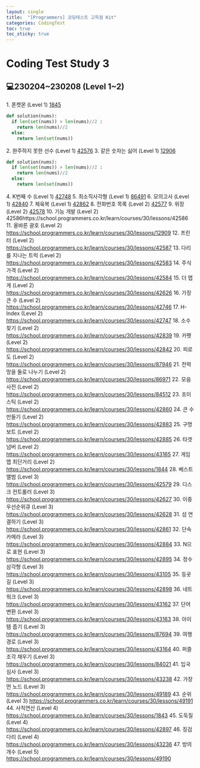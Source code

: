```yaml
---
layout: single
title:  "[Programmers] 코딩테스트 고득점 Kit"
categories: CodingTest
toc: true
toc_sticky: true
---
```


# Coding Test Study 3

## 💻230204~230208 (Level 1~2)
1\. 폰켓몬 (Level 1)
[1845](https://school.programmers.co.kr/learn/courses/30/lessons/1845)
```python
def solution(nums):
  if len(set(nums)) > len(nums)//2 :
    return len(nums)//2
  else:
    return len(set(nums))
```
2\. 완주하지 못한 선수 (Level 1)
[42576](https://school.programmers.co.kr/learn/courses/30/lessons/42576)
3\. 같은 숫자는 싫어 (Level 1)
[12906](https://school.programmers.co.kr/learn/courses/30/lessons/12906)
```python
def solution(nums):
  if len(set(nums)) > len(nums)//2 :
    return len(nums)//2
  else:
    return len(set(nums))
```
4\. K번째 수 (Level 1)
[42748](https://school.programmers.co.kr/learn/courses/30/lessons/42748)
5\. 최소직사각형 (Level 1)
[86491](https://school.programmers.co.kr/learn/courses/30/lessons/86491)
6\. 모의고사 (Level 1)
[42840](https://school.programmers.co.kr/learn/courses/30/lessons/42840)
7\. 체육복 (Level 1)
[42862](https://school.programmers.co.kr/learn/courses/30/lessons/42862)
8\. 전화번호 목록 (Level 2)
[42577](https://school.programmers.co.kr/learn/courses/30/lessons/42577)
9\. 위장 (Level 2)
[42578](https://school.programmers.co.kr/learn/courses/30/lessons/42578)
10\. 기능 개발 (Level 2)
42586https://school.programmers.co.kr/learn/courses/30/lessons/42586
11\. 올바른 괄호 (Level 2)
https://school.programmers.co.kr/learn/courses/30/lessons/12909
12\. 프린터 (Level 2)
https://school.programmers.co.kr/learn/courses/30/lessons/42587
13\. 다리를 지나는 트럭 (Level 2)
https://school.programmers.co.kr/learn/courses/30/lessons/42583
14\. 주식가격 (Level 2)
https://school.programmers.co.kr/learn/courses/30/lessons/42584
15\. 더 맵게 (Level 2)
https://school.programmers.co.kr/learn/courses/30/lessons/42626
16\. 가장 큰 수 (Level 2)
https://school.programmers.co.kr/learn/courses/30/lessons/42746
17\. H-Index (Level 2)
https://school.programmers.co.kr/learn/courses/30/lessons/42747
18\. 소수 찾기 (Level 2)
https://school.programmers.co.kr/learn/courses/30/lessons/42839
19\. 카펫 (Level 2)
https://school.programmers.co.kr/learn/courses/30/lessons/42842
20\. 피로도 (Level 2)
https://school.programmers.co.kr/learn/courses/30/lessons/87946
21\. 전력망을 둘로 나누기 (Level 2)
https://school.programmers.co.kr/learn/courses/30/lessons/86971
22\. 모음사전 (Level 2)
https://school.programmers.co.kr/learn/courses/30/lessons/84512
23\. 조이스틱 (Level 2)
https://school.programmers.co.kr/learn/courses/30/lessons/42860
24\. 큰 수 만들기 (Level 2)
https://school.programmers.co.kr/learn/courses/30/lessons/42883
25\. 구명보트 (Level 2)
https://school.programmers.co.kr/learn/courses/30/lessons/42885
26\. 타겟 넘버 (Level 2)
https://school.programmers.co.kr/learn/courses/30/lessons/43165
27\. 게임 맵 최단거리 (Level 2)
https://school.programmers.co.kr/learn/courses/30/lessons/1844
28\. 베스트앨범 (Level 3)
https://school.programmers.co.kr/learn/courses/30/lessons/42579
29\. 디스크 컨트롤러 (Level 3)
https://school.programmers.co.kr/learn/courses/30/lessons/42627
30\. 이중우선순위큐 (Level 3)
https://school.programmers.co.kr/learn/courses/30/lessons/42628
31\. 섬 연결하기 (Level 3)
https://school.programmers.co.kr/learn/courses/30/lessons/42861
32\. 단속카메라 (Level 3)
https://school.programmers.co.kr/learn/courses/30/lessons/42884
33\. N으로 표현 (Level 3)
https://school.programmers.co.kr/learn/courses/30/lessons/42895
34\. 정수 삼각형 (Level 3)
https://school.programmers.co.kr/learn/courses/30/lessons/43105
35\. 등굣길 (Level 3)
https://school.programmers.co.kr/learn/courses/30/lessons/42898
36\. 네트워크 (Level 3)
https://school.programmers.co.kr/learn/courses/30/lessons/43162
37\. 단어 변환 (Level 3)
https://school.programmers.co.kr/learn/courses/30/lessons/43163
38\. 아이템 줍기 (Level 3)
https://school.programmers.co.kr/learn/courses/30/lessons/87694
39\. 여행경로 (Level 3)
https://school.programmers.co.kr/learn/courses/30/lessons/43164
40\. 퍼즐 조각 채우기 (Level 3)
https://school.programmers.co.kr/learn/courses/30/lessons/84021
41\. 입국심사 (Level 3)
https://school.programmers.co.kr/learn/courses/30/lessons/43238
42\. 가장 먼 노드 (Level 3)
https://school.programmers.co.kr/learn/courses/30/lessons/49189
43\. 순위 (Level 3)
https://school.programmers.co.kr/learn/courses/30/lessons/49191
44\. 사칙연산 (Level 4)
https://school.programmers.co.kr/learn/courses/30/lessons/1843
45\. 도둑질 (Level 4)
https://school.programmers.co.kr/learn/courses/30/lessons/42897
46\. 징검다리 (Level 4)
https://school.programmers.co.kr/learn/courses/30/lessons/43236
47\. 방의 개수 (Level 5)
https://school.programmers.co.kr/learn/courses/30/lessons/49190